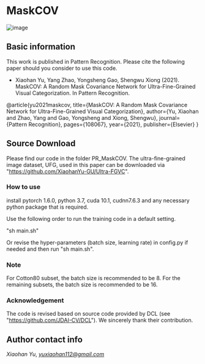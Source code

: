 
# MaskCOV
![image](https://user-images.githubusercontent.com/9549469/119601776-36f89a80-be2d-11eb-8535-effb67a1f9e3.png)
<!-- ![image](https://user-images.githubusercontent.com/9549469/119601877-660f0c00-be2d-11eb-91c9-307b02e448dd.png) -->


## Basic information
This work is published in Pattern Recognition. Please cite the following paper should you consider to use this code.
* Xiaohan Yu, Yang Zhao, Yongsheng Gao, Shengwu Xiong (2021). MaskCOV: A Random Mask Covariance Network for Ultra-Fine-Grained Visual Categorization. In Pattern Recognition.

@article{yu2021maskcov,
  title={MaskCOV: A Random Mask Covariance Network for Ultra-Fine-Grained Visual Categorization},
  author={Yu, Xiaohan and Zhao, Yang and Gao, Yongsheng and Xiong, Shengwu},
  journal={Pattern Recognition},
  pages={108067},
  year={2021},
  publisher={Elsevier}
}

## Source Download
Please find our code in the folder PR_MaskCOV. The ultra-fine-grained image dataset, UFG, used in this paper can be downloaded via "https://github.com/XiaohanYu-GU/Ultra-FGVC".

### How to use
install pytorch 1.6.0, python 3.7, cuda 10.1, cudnn7.6.3 and any necessary python package that is required.

Use the following order to run the training code in a default setting.

"sh main.sh"

Or revise the hyper-parameters (batch size, learning rate) in config.py if needed and then run "sh main.sh".

### Note
For Cotton80 subset, the batch size is recommended to be 8. For the remaining subsets, the batch size is recommended to be 16.


### Acknowledgement
The code is revised based on source code provided by DCL (see "https://github.com/JDAI-CV/DCL"). We sincerely thank their contribution.


## Author contact info
*Xiaohan Yu*, *yuxiaohan112@gmail.com*
